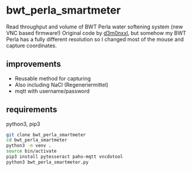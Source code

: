 # bwt_perla_smartmeter
Read throughput and volume of BWT Perla water softening system (new VNC based firmware!)
Original code by [d3m0nxxl](https://github.com/d3m0nxxl/bwt_perla_smartmeter), but somehow my BWT Perla has a fully different resolution so I changed most of the mouse and capture coordinates.

## improvements
* Reusable method for capturing
* Also including NaCl (Regeneriermittel)
* mqtt with username/password

## requirements

python3, pip3

```bash
git clone bwt_perla_smartmeter
cd bwt_perla_smartmeter
python3 -m venv .
source bin/activate
pip3 install pytesseract paho-mqtt vncdotool
python3 bwt_perla_smartmeter.py
```
